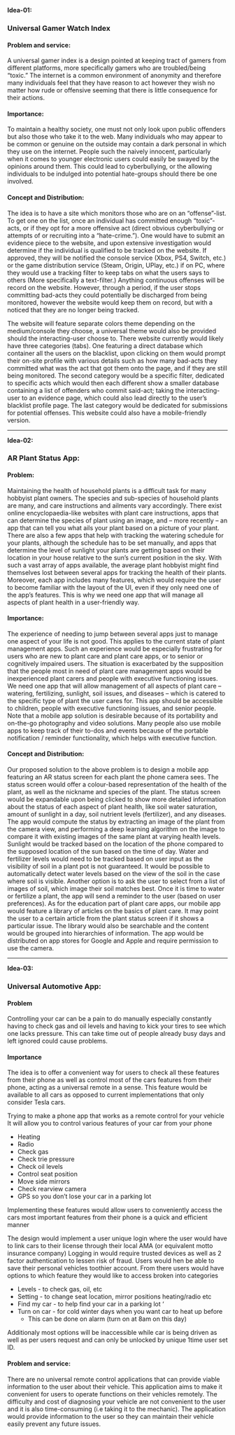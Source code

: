**Idea-01:**
### Universal Gamer Watch Index

#### Problem and service:
A universal gamer index is a design pointed at keeping tract of gamers from different platforms, more specifically gamers who are troubled/being “toxic.” The internet is a 
common environment of anonymity and therefore many individuals feel that they have reason to act however they wish no matter how rude or offensive seeming that there is little 
consequence for their actions. 

#### Importance:
To maintain a healthy society, one must not only look upon public offenders but also those who take it to the web. Many individuals who may appear to be common or genuine on the 
outside may contain a dark personal in which they use on the internet. People such the naively innocent, particularly when it comes to younger electronic users could easily be 
swayed by the opinions around them. This could lead to cyberbullying, or the allowing individuals to be indulged into potential hate-groups should there be one involved. 

#### Concept and Distribution:
The idea is to have a site which monitors those who are on an “offense”-list.  To get one on the list, once an individual has committed enough “toxic”-acts, or if they opt for a 
more offensive act (direct obvious cyberbullying or attempts of or recruiting into a “hate-crime.”). One would have to submit an evidence piece to the website, and upon extensive 
investigation would determine if the individual is qualified to be tracked on the website. If approved, they will be notified the console service (Xbox, PS4, Switch, etc.) or the 
game distribution service (Steam, Origin, UPlay, etc.) if on PC, where they would use a tracking filter to keep tabs on what the users says to others (More specifically a 
text-filter.) Anything continuous offenses will be record on the website. However, through a period, if the user stops committing bad-acts they could potentially be discharged 
from being monitored, however the website would keep them on record, but with a noticed that they are no longer being tracked.  

The website will feature separate colors theme depending on the medium/console they choose, a universal theme would also be provided should the interacting-user choose to. 
There website currently would likely have three categories (tabs). One featuring a direct database which container all the users on the blacklist, upon clicking on them would 
prompt their on-site profile with various details such as how many bad-acts they committed what was the act that got them onto the page, and if they are still being monitored. 
The second category would be a specific filter, dedicated to specific acts which would then each different show a smaller database containing a list of offenders who commit
said-act; taking the interacting-user to an evidence page, which could also lead directly to the user’s blacklist profile page. The last category would be dedicated for 
submissions for potential offenses. This website could also have a mobile-friendly version. 

--------------------------------------------------------------------------------------------------------------------------------------------------------------------

**Idea-02:**
### AR Plant Status App:

#### Problem: 
Maintaining the health of household plants is a difficult task for many hobbyist plant owners. The species and sub-species of household plants are many, and care instructions and ailments vary accordingly. There exist online encyclopaedia-like websites with plant care instructions, apps that can determine the species of plant using an image, and – more recently – an app that can tell you what ails your plant based on a picture of your plant. There are also a few apps that help with tracking the watering schedule for your plants, although the schedule has to be set manually, and apps that determine the level of sunlight your plants are getting based on their location in your house relative to the sun’s current position in the sky. With such a vast array of apps available, the average plant hobbyist might find themselves lost between several apps for tracking the health of their plants. Moreover, each app includes many features, which would require the user to become familiar with the layout of the UI, even if they only need one of the app’s features. This is why we need one app that will manage all aspects of plant health in a user-friendly way.  
  
#### Importance: 
The experience of needing to jump between several apps just to manage one aspect of your life is not good. This applies to the current state of plant management apps. Such an experience would be especially frustrating for users who are new to plant care and plant care apps, or to senior or cognitively impaired users. The situation is exacerbated by the supposition that the people most in need of plant care management apps would be inexperienced plant carers and people with executive functioning issues. We need one app that will allow management of all aspects of plant care – watering, fertilizing, sunlight, soil issues, and diseases – which is catered to the specific type of plant the user cares for. This app should be accessible to children, people with executive functioning issues, and senior people. Note that a mobile app solution is desirable because of its portability and on-the-go photography and video solutions. Many people also use mobile apps to keep track of their to-dos and events because of the portable notification / reminder functionality, which helps with executive function.  


#### Concept and Distribution: 
Our proposed solution to the above problem is to design a mobile app featuring an AR status screen for each plant the phone camera sees. The status screen would offer a colour-based representation of the health of the plant, as well as the nickname and species of the plant. The status screen would be expandable upon being clicked to show more detailed information about the status of each aspect of plant health, like soil water saturation, amount of sunlight in a day, soil nutrient levels (fertilizer), and any diseases. The app would compute the status by extracting an image of the plant from the camera view, and performing a deep learning algorithm on the image to compare it with existing images of the same plant at varying health levels. Sunlight would be tracked based on the location of the phone compared to the supposed location of the sun based on the time of day. Water and fertilizer levels would need to be tracked based on user input as the visibility of soil in a plant pot is not guaranteed. It would be possible to automatically detect water levels based on the view of the soil in the case where soil is visible. Another option is to ask the user to select from a list of images of soil, which image their soil matches best. Once it is time to water or fertilize a plant, the app will send a reminder to the user (based on user preferences). As for the education part of plant care apps, our mobile app would feature a library of articles on the basics of plant care. It may point the user to a certain article from the plant status screen if it shows a particular issue. The library would also be searchable and the content would be grouped into hierarchies of information. The app would be distributed on app stores for Google and Apple and require permission to use the camera. 

--------------------------------------------------------------------------------------------------------------------------------------------------------------------

**Idea-03:**
### Universal Automotive App:

#### Problem
Controlling your car can be a pain to do manually especially constantly having to check gas and oil levels and having to kick your tires to see which one lacks pressure. 
This can take time out of people already busy days and left ignored could cause problems. 

#### Importance
The idea is to offer a convenient way for users to check all these features from their phone as well as control most of the cars features from their phone, acting as a universal remote in a sense.
This feature would be available to all cars as opposed to current implementations that only consider Tesla cars. 

Trying to make a phone app that works as a remote control for your vehicle 
It will allow you to control various features of your car from your phone
* Heating
* Radio
* Check gas
* Check trie pressure
* Check oil levels
* Control seat position 
* Move side mirrors
* Check rearview camera
* GPS so you don’t lose your car in a parking lot

Implementing these features would allow users to conveniently access the cars most important features from their phone is a quick and efficient manner

The design would implement a user unique login where the user would have to link cars to their license through their local AMA (or equivalent motto insurance company)
Logging in would require trusted devices as well as 2 factor authentication to lessen risk of fraud.  Users would hen be able to save their personal vehicles toothier account.
From there users would have options to which feature they would like to access broken into categories
* Levels - to check gas, oil, etc
* Setting - to change seat location, mirror positions heating/radio etc
* Find my car - to help find your car in a parking lot ‘
* Turn on car - for cold winter days when you want car to heat up before 
    * This can be done on alarm (turn on at 8am on this day)


Additionaly most options will be inaccessible while car is being driven as well as per users request and can only be unlocked by unique 1time user set ID. 

#### Problem and service: 
There are no universal remote control applications that can provide viable information to the user about their vehicle. This application aims to make it convenient for users to operate functions on their vehicles remotely. 
The difficulty and cost of diagnosing your vehicle are not convenient to the user and it is also time-consuming (i.e taking it to the mechanic). The application would provide information to the user so they can maintain their vehicle easily prevent any future issues.

